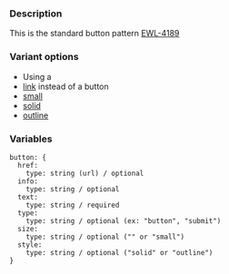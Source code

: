 ### Description
This is the standard button pattern
[EWL-4189](https://issues.ama-assn.org/browse/EWL-4189)

### Variant options
* Using a 
* [link](./?p=atoms-button-as-link) instead of a button
* [small](./?p=atoms-button-as-small)
* [solid](./?p=atoms-button-as-outline)
* [outline](./?p=atoms-button-as-outline)


### Variables
~~~
button: {
  href:
    type: string (url) / optional
  info: 
    type: string / optional
  text: 
    type: string / required
  type:
    type: string / optional (ex: "button", "submit")
  size:
    type: string / optional ("" or "small")
  style:
    type: string / optional ("solid" or "outline")
}
~~~
